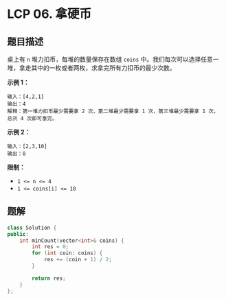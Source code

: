 # LCP 06. 拿硬币

## 题目描述

桌上有 `n` 堆力扣币，每堆的数量保存在数组 `coins` 中。我们每次可以选择任意一堆，拿走其中的一枚或者两枚，求拿完所有力扣币的最少次数。

**示例 1：**

```
输入：[4,2,1]
输出：4
解释：第一堆力扣币最少需要拿 2 次，第二堆最少需要拿 1 次，第三堆最少需要拿 1 次，总共 4 次即可拿完。
```

**示例 2：**

```
输入：[2,3,10]
输出：8
```

**限制：**

* `1 <= n <= 4`
* `1 <= coins[i] <= 10`

## 题解

```cpp
class Solution {
public:
    int minCount(vector<int>& coins) {
        int res = 0;
        for (int coin: coins) {
            res += (coin + 1) / 2;
        }

        return res;
    }
};
```